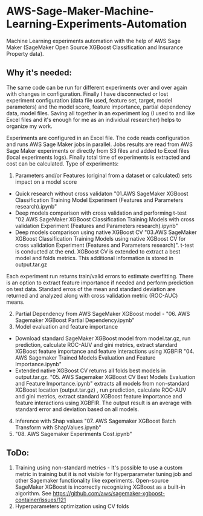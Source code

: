 # AWS-Sage-Maker-Machine-Learning-Experiments-Automation
Machine Learning experiments automation with the help of AWS Sage Maker (SageMaker Open Source XGBoost Classification and Insurance Property data).

## Why it's needed:
The same code can be run for different experiments over and over again with changes in configuration. Finally I have disconnected or lost experiment configuration (data file used, feature set, target, model parameters) and the model score, feature importance, partial dependency data, model files.
Saving all together in an experiment log (I used to and like Excel files and it's enough for me as an individual researcher) helps to organize my work.

Experiments are configured in an Excel file. The code reads configuration and runs AWS Sage Maker jobs in parallel.
Jobs results are read from AWS Sage Maker experiments or directly from S3 files and added to Excel files (local experiments logs). 
Finally total time of experiments is extracted and cost can be calculated.
Type of experiments:
1. Parameters and/or Features (original from a dataset or calculated) sets impact on a model score
-  Quick research without cross validaton "01.AWS SageMaker XGBoost Classification Training Model Experiment (Features and Parameters research).ipynb"
-  Deep models comparison with cross validation and performing t-test "02.AWS SageMaker XGBoost Classification Training Models with cross validation Experiment (Features and Parameters research).ipynb"
-  Deep models comparison using native XGBoost CV "03.AWS SageMaker XGBoost Classification Training Models using native XGBoost CV for cross validation Experiment (Features and Parameters research)". t-test is conducted at the end. XGBoost CV is extended to extract a best model and folds metrics. This additional information is stored in output.tar.gz

Each experiment run returns train/valid errors to estimate overfitting. There is an option to extract feature importance if needed and perform prediction on test data. Standard erros of the mean and standard deviation are returned and analyzed along with cross validation metric (ROC-AUC) means.

2. Partial Dependency from AWS SageMaker XGBoost model -  "06. AWS Sagemaker XGBoost Partial Dependency.ipynb"
3. Model evaluation and feature importance
-  Download standard SageMaker XGBoost model from model.tar.gz, run prediction, calculate ROC-AUV and gini metrics, extract standard XGBoost feature importance and feature interactions using XGBFIR "04. AWS Sagemaker Trained Models Evaluation and Feature Importance.ipynb"
-  Extended native XGBoost CV returns all folds best models in output.tar.gz. "05. AWS Sagemaker XGBoost CV Best Models Evaluation and Feature Importance.ipynb" extracts all models from non-standard XGBoost location (output.tar.gz) , run prediction, calculate ROC-AUV and gini metrics, extract standard XGBoost feature importance and feature interactions using XGBFIR. The output result is an average with standard error and deviation based on all models.
4. Inference with Shap values "07. AWS Sagemaker XGBoost Batch Transform with ShapValues.ipynb"
5. "08. AWS Sagemaker Experiments Cost.ipynb"

## ToDo:
1. Training using non-standard metrics - It's possible to use a custom metric in training but it is not visible for Hyperparameter tuning job and other Sagemaker functionality like experiments. Open-source SageMaker XGBoost is incorrectly recognizing XGBoost as a built-in algorithm.  See  https://github.com/aws/sagemaker-xgboost-container/issues/121
2. Hyperparameters optimization using CV folds

